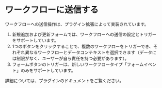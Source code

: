 # ワークフローに送信する

ワークフローへの送信操作は、プラグイン拡張によって実装されています。

1. 新規追加および更新フォームでは、ワークフローへの送信の設定とトリガーをサポートしています。
2. 1つのボタンをクリックすることで、複数のワークフローをトリガーでき、それぞれ異なるワークフローとデータコンテキストを選択できます（データには制限がなく、ユーザーが自ら責任を持つ必要があります）。
3. フォームボタンのトリガーは、新しいワークフロータイプ「フォームイベント」のみをサポートしています。

詳細については、プラグインのドキュメントをご覧ください。

